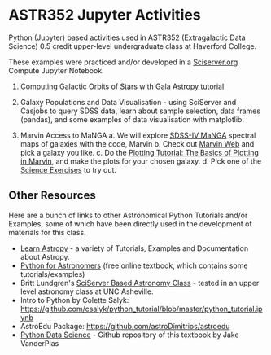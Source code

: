 # ASTR352 Jupyter Activities
 Python (Jupyter) based activities used in ASTR352 (Extragalactic Data Science) 0.5 credit upper-level undergraduate class at Haverford College.

 These examples were practiced and/or developed in a [Sciserver.org](https://apps.sciserver.org/dashboard/) Compute Jupyter Notebook. 

 1. Computing Galactic Orbits of Stars with Gala [Astropy tutorial](https://learn.astropy.org/rst-tutorials/gaia-galactic-orbits.html) 

 2. Galaxy Populations and Data Visualisation - using SciServer and Casjobs to query SDSS data, learn about sample selection, data frames (pandas), and some examples of data visualisation with matplotlib.

 3. Marvin Access to MaNGA
   a. We will explore [SDSS-IV MaNGA](https://www.sdss.org/dr16/manga/) spectral maps of galaxies with the code, Marvin
   b. Check out [Marvin Web](https://dr16.sdss.org/marvin/) and pick a galaxy you like. 
   c. Do the [Plotting Tutorial: The Basics of Plotting in Marvin](https://sdss-marvin.readthedocs.io/en/stable/tutorials/plotting-tutorial.html), and make the plots for your chosen galaxy. 
   d. Pick one of the [Science Exercises](https://sdss-marvin.readthedocs.io/en/stable/tutorials/exercises.html) to try out. 
 

 ## Other Resources 
Here are a bunch of links to other Astronomical Python Tutorials and/or Examples, some of which have been directly used in the development of materials for this class. 

 * [Learn Astropy](https://learn.astropy.org/) - a variety of Tutorials, Examples and Documentation about Astropy. 
 * [Python for Astronomers](https://prappleizer.github.io/index.html) (free online textbook, which contains some tutorials/examples)
 * Britt Lundgren's [SciServer Based Astronomy Class](https://github.com/brittlundgren/SDSS-EPO) - tested in an upper level astronomy class at UNC Asheville. 
 * Intro to Python by Colette Salyk: https://github.com/csalyk/python_tutorial/blob/master/python_tutorial.ipynb
 * AstroEdu Package: https://github.com/astroDimitrios/astroedu 
 * [Python Data Science](https://github.com/jakevdp/PythonDataScienceHandbook) - Github repository of this textbook by Jake VanderPlas
